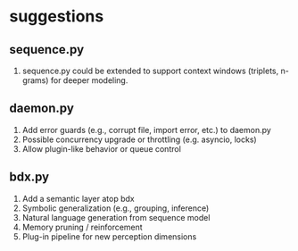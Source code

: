 # suggestions

## sequence.py
1. sequence.py could be extended to support context windows (triplets, n-grams) for deeper modeling.

## daemon.py
1. Add error guards (e.g., corrupt file, import error, etc.) to daemon.py
2. Possible concurrency upgrade or throttling (e.g. asyncio, locks)
3. Allow plugin-like behavior or queue control

## bdx.py
1. Add a semantic layer atop bdx
2. Symbolic generalization (e.g., grouping, inference)
3. Natural language generation from sequence model
4. Memory pruning / reinforcement
5. Plug-in pipeline for new perception dimensions